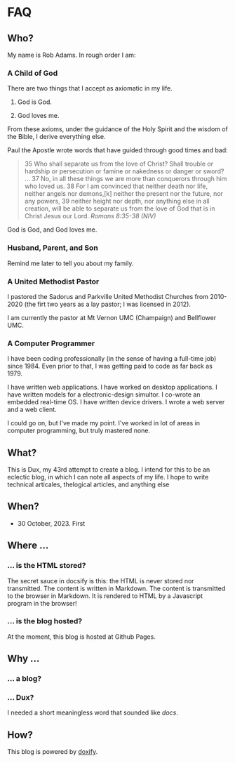 # FAQ

## Who?

My name is Rob Adams. In rough order I am:

### A Child of God

There are two things that I accept as axiomatic in my life. 

1. God is God.

2. God loves me.

From these axioms, under the guidance of the Holy Spirit and
the wisdom of the Bible, I derive everything else.

Paul the Apostle wrote words that have guided through good times and bad:

> 35 Who shall separate us from the love of Christ? Shall trouble or hardship or persecution or famine or nakedness or danger or sword? ...
37 No, in all these things we are more than conquerors through him who loved us. 38 For I am convinced that neither death nor life, neither angels nor demons,[k] neither the present nor the future, nor any powers, 39 neither height nor depth, nor anything else in all creation, will be able to separate us from the love of God that is in Christ Jesus our Lord.
	_Romans 8:35-38 (NIV)_

God is God, and God loves me.

### Husband, Parent, and Son

Remind me later to tell you about my family.

### A United Methodist Pastor

I pastored the Sadorus and Parkville United Methodist Churches from 2010-2020
(the firt two years as a lay pastor; I was licensed in 2012).

I am currently the pastor at Mt Vernon UMC (Champaign) and Bellflower UMC.

### A Computer Programmer

I have been coding professionally (in the sense of having a full-time job)
since 1984. Even prior to that, I was getting paid to code as far back as 1979.

I have written web applications. I have worked on desktop applications.
I have written models for a electronic-design simultor.
I co-wrote an embedded real-time OS. I have written device drivers.
I wrote a web server and a web client.

I could go on, but I've made my point. I've worked in lot of areas
in computer programming, but truly mastered none.


## What?

This is Dux, my 43rd attempt to create a blog. 
I intend for this to be
an eclectic blog, in which I can note all aspects of my life.
I hope to write technical articales, thelogical articles, and
anything else 


## When?

* 30 October, 2023. First 

## Where ...

### ... is the HTML stored?

The secret sauce in docsify is this: the HTML is never stored
nor transmitted. The content is written in Markdown.
The content is transmitted to the browser in Markdown.
It is rendered to HTML by a Javascript program in the browser!

### ... is the blog hosted?

At the moment, this blog is hosted at Github Pages.


## Why ...

### ... a blog?

### ... Dux?

I needed a short meaningless word that sounded like _docs_.

## How?

This blog is powered by [doxify](https://docsify.js.org/#/). 

